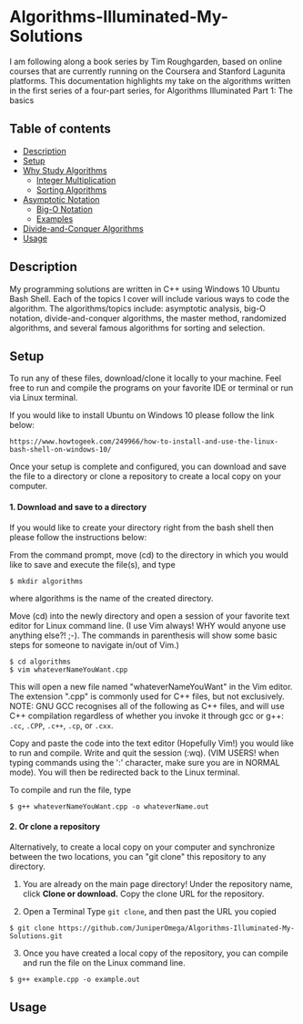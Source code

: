 # Algorithms-Illuminated-My-Solutions

I am following along a book series by Tim Roughgarden, based on online courses that are currently running on the Coursera and Stanford Lagunita platforms. This documentation highlights my take on the algorithms written in the first series of a four-part series, for Algorithms Illuminated Part 1: The basics

## Table of contents
* [Description](#Description)
* [Setup](#Setup)
* [Why Study Algorithms](#why-study-algorithms)
  * [Integer Multiplication](#integer-multiplication)
  * [Sorting Algorithms](#Sorting)
* [Asymptotic Notation](#asymptotic-notation)
  * [Big-O Notation](#big-O-notation)
  * [Examples](#Examples)
* [Divide-and-Conquer Algorithms](#divide-and-conquer) 
* [Usage](#Usage)

## Description

My programming solutions are written in C++ using Windows 10 Ubuntu Bash Shell. Each of the topics I cover will include various ways to code the algorithm. The algorithms/topics include: asymptotic analysis, big-O notation, divide-and-conquer algorithms, the master method, randomized algorithms, and several famous algorithms for sorting and selection.

## Setup
To run any of these files, download/clone it locally to your machine. Feel free to run and compile the programs on your favorite IDE or terminal or run via Linux terminal.

If you would like to install Ubuntu on Windows 10 please follow the link below:

```
https://www.howtogeek.com/249966/how-to-install-and-use-the-linux-bash-shell-on-windows-10/
```
Once your setup is complete and configured, you can download and save the file to a directory or clone a repository to create a local copy on your computer. 

#### 1. Download and save to a directory
If you would like to create your directory right from the bash shell then please follow the instructions below:

From the command prompt, move (cd) to the directory in which you would like to save and execute the file(s), and type
```
$ mkdir algorithms 
```
where algorithms is the name of the created directory. 

Move (cd) into the newly directory and open a session of your favorite text editor for Linux command line. (I use Vim always! WHY would anyone use anything else?! ;-). The commands in parenthesis will show some basic steps for someone to navigate in/out of Vim.)
```
$ cd algorithms
$ vim whateverNameYouWant.cpp
```
This will open a new file named "whateverNameYouWant" in the Vim editor. The extension ".cpp" is commonly used for C++ files, but not exclusively. NOTE: GNU GCC recognises all of the following as C++ files, and will use C++ compilation regardless of whether you invoke it through gcc or g++: `.cc`, `.CPP`, `.c++`, `.cp`, or `.cxx`.

Copy and paste the code into the text editor (Hopefully Vim!) you would like to run and compile. Write and quit the session (:wq). (VIM USERS! when typing commands using the ':' character, make sure you are in NORMAL mode).  You will then be redirected back to the Linux terminal. 

To compile and run the file, type
```
$ g++ whateverNameYouWant.cpp -o whateverName.out 
```

#### 2. Or clone a repository
Alternatively, to create a local copy on your computer and synchronize between the two locations, you can "git clone" this repository to any directory.

1. You are already on the main page directory! Under the repository name, click **Clone or download.**  Copy the clone URL for the repository. 

2. Open a Terminal
Type `git clone`, and then past the URL you copied  
```
$ git clone https://github.com/JuniperOmega/Algorithms-Illuminated-My-Solutions.git
```
3. Once you have created a local copy of the repository, you can compile and run the file on the Linux command line.
```
$ g++ example.cpp -o example.out 
```

## Usage

